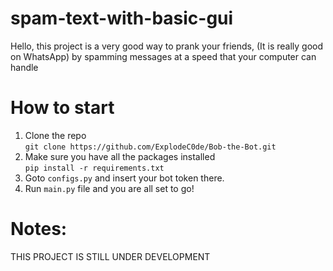 # spam-text-with-basic-gui

Hello, this project is a very good way to prank your friends, (It is really good on WhatsApp) by spamming messages at a speed that your computer can handle

# How to start
1. Clone the repo<br>
`git clone https://github.com/ExplodeC0de/Bob-the-Bot.git`
3. Make sure you have all the packages installed<br>
`pip install -r requirements.txt`
5. Goto `configs.py` and insert your bot token there.
6. Run `main.py` file and you are all set to go!


# Notes:
THIS PROJECT IS STILL UNDER DEVELOPMENT
